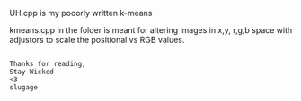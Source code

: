 UH.cpp is my pooorly written k-means

kmeans.cpp in the folder is meant for altering images in x,y, r,g,b space with adjustors to scale
the positional vs RGB values.

~~~~~~~~~~~~~~~~Adjust MAX_ITERS, k, pos_weight and color_weight for fun results.~~~~~~~~~~~~~~~~~~~~~~~

Thanks for reading,
Stay Wicked
<3
slugage
